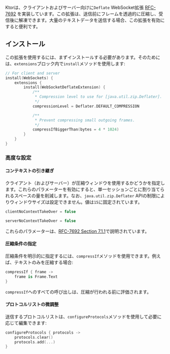 [//]: # (title: WebSocket Deflate拡張)

Ktorは、クライアントおよびサーバー向けに`Deflate` WebSocket拡張 [RFC-7692](https://tools.ietf.org/html/rfc7692) を実装しています。この拡張は、送信前にフレームを透過的に圧縮し、受信後に解凍できます。大量のテキストデータを送信する場合、この拡張を有効にすると便利です。

## インストール

この拡張を使用するには、まずインストールする必要があります。そのためには、`extensions`ブロック内で`install`メソッドを使用します:

```kotlin
// For client and server
install(WebSockets) {
    extensions {
        install(WebSocketDeflateExtension) {
            /**
             * Compression level to use for [java.util.zip.Deflater].
             */
            compressionLevel = Deflater.DEFAULT_COMPRESSION

            /**
             * Prevent compressing small outgoing frames.
             */
            compressIfBiggerThan(bytes = 4 * 1024)
        }
    }
}
```

### 高度な設定

#### コンテキストの引き継ぎ

クライアント（およびサーバー）が圧縮ウィンドウを使用するかどうかを指定します。これらのパラメーターを有効にすると、単一セッションごとに割り当てられるスペースの量を削減します。なお、`java.util.zip.Deflater` APIの制限によりウィンドウサイズは設定できません。値は`15`に固定されています。

```kotlin
clientNoContextTakeOver = false

serverNoContextTakeOver = false
```

これらのパラメーターは、[RFC-7692 Section 7.1.1](https://tools.ietf.org/html/rfc7692#section-7.1.1)で説明されています。

#### 圧縮条件の指定

圧縮条件を明示的に指定するには、`compressIf`メソッドを使用できます。例えば、テキストのみを圧縮する場合:

```kotlin
compressIf { frame -> 
    frame is Frame.Text
}
```
`compressIf`へのすべての呼び出しは、圧縮が行われる前に評価されます。

#### プロトコルリストの微調整

送信するプロトコルリストは、`configureProtocols`メソッドを使用して必要に応じて編集できます:

```kotlin
configureProtocols { protocols ->
    protocols.clear()
    protocols.add(...)
}
```